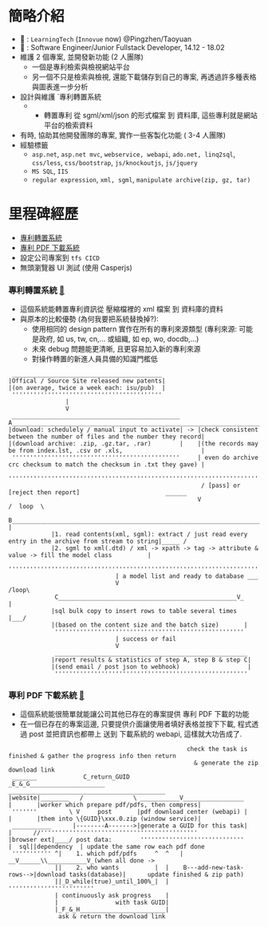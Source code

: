 # 簡略介紹
- :office: : `LearningTech` (`Innovue` now) @Pingzhen/Taoyuan
- :construction_worker: : Software Engineer/Junior Fullstack Developer, 14.12 - 18.02
- 維護 2 個專案, 並開發新功能 (2 人團隊)
  - 一個是專利檢索與檢視網站平台
  - 另一個不只是檢索與檢視, 還能下載儲存到自己的專案, 再透過許多種表格與圖表進一步分析
- 設計與維護 `專利轉置系統
  - * 轉置專利 從 sgml/xml/json 的形式檔案 到 資料庫, 這些專利就是網站平台的檢索資料
- 有時, 協助其他開發團隊的專案, 實作一些客製化功能 ( 3-4 人團隊)
- 經驗標籤
  - `asp.net`, `asp.net mvc`, `webservice, webapi`, `ado.net, linq2sql`, `css/less`, `css/bootstrap`, `js/knockoutjs`, `js/jquery`
  - `MS SQL`, `IIS`
  - `regular expression`, `xml, sgml`, `manipulate archive(zip, gz, tar)`

# 里程碑經歷
- [專利轉置系統](#專利轉置系統-arrow_up_small)
- [專利 PDF 下載系統](#專利-PDF-下載系統-arrow_up_small)
- 設定公司專案到 `tfs CICD`
- 無頭瀏覽器 UI 測試 (使用 Casperjs)

### 專利轉置系統 [:arrow_up_small:](#里程碑經歷)
- 這個系統能轉置專利資訊從 壓縮檔裡的 xml 檔案 到 資料庫的資料
- 與原本的比較優勢 (為何我要把系統替換掉?): 
  - 使用相同的 design pattern 實作在所有的專利來源類型 (專利來源: 可能是政府, 如 us, tw, cn,... 或組織, 如 ep, wo, docdb,...)
  - 未來 debug 問題能更清晰, 且更容易加入新的專利來源 
  - 對操作轉置的新進人員具備的知識門檻低
```
 __________________________________________
|Offical / Source Site released new patents| 
|(on average, twice a week each: isu/pub)  |
 ''''''''''''''''''''''''''''''''''''''''''
                |
                V
 _______________________________________________      A______________________________________________________________________
|download: schedulely / manual input to activate| -> |check consistent between the number of files and the number they record|
|(download archive: .zip, .gz.tar, .rar)        |    |(the records may be from index.lst, .csv or .xls,                      | 
 '''''''''''''''''''''''''''''''''''''''''''''''     | even do archive crc checksum to match the checksum in .txt they gave) |
                                                      ''''''''''''''''''''''''''''''''''''''''''''''''''''''''''''''''''''''''
                                                      / [pass] or [reject then report]                        ______  
                                                     V                                                      /  loop  \
             B_____________________________________________________________________________________________V__        |
            |1. read contents(xml, sgml): extract / just read every entry in the archive from stream to string|_____ /
            |2. sgml to xml(.dtd) / xml -> xpath -> tag -> attribute & value -> fill the model class          |
             '''''''''''''''''''''''''''''''''''''''''''''''''''''''''''''''''''''''''''''''''''''''''''''''''
                              | a model list and ready to database ___
                              V                                  /loop\
             C__________________________________________________V_     |
            |sql bulk copy to insert rows to table several times  |___/
            |(based on the content size and the batch size)       |
             '''''''''''''''''''''''''''''''''''''''''''''''''''''
                              | success or fail
                              V
             ______________________________________________________
            |report results & statistics of step A, step B & step C|
            |(send email / post json to webhook)                   |
             ''''''''''''''''''''''''''''''''''''''''''''''''''''''
```
### 專利 PDF 下載系統 [:arrow_up_small:](#里程碑經歷)
- 這個系統能很簡單就能讓公司其他已存在的專案提供 專利 PDF 下載的功能
- 在一個已存在的專案這邊, 只要提供介面讓使用者填好表格並按下下載, 程式透過 post 並把資訊也都帶上 送到 下載系統的 webapi, 這樣就大功告成了. 
```         
                                                  check the task is finished & gather the progress info then return
                                                    & generate the zip download link
 _______             C_return_GUID               _E_&_G_____________________         ____________________________________________
|website|________   /              \ ___________V_________________          |       |worker which prepare pdf/pdfs, then compress|
 '''''''         \ V     post       |pdf download center (webapi) |         |       |them into \{GUID}\xxx.0.zip (window service)|
 ___________      |--------A------->|generate a GUID for this task|         |      //''''''''''''''''''''''''''''''''''''''''''''
|browser ext|____/ post data:        '''''''''''''''''''''''''''''          |  sql||dependency  | update the same row each pdf done 
 ''''''''''' ^|    1. which pdf/pdfs     ^  ^   |                         __V______\\___________V_(when all done -> 
             ||    2. who wants          |  |    B---add-new-task-rows-->|download tasks(database)|      update finished & zip path)
             ||_D_while(true)_until_100%_|  |                             ''''''''''''''''''''''''
             | continuously ask progress    |
             |                with task GUID|
             |_F_&_H________________________|
              ask & return the download link
```


